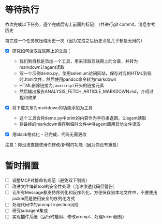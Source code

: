 # 等待执行

依次完成以下任务，逐个完成后钩上前面的标记`[ ]`并进行git commit，消息参考历史

每完成一个任务就压缩历史一次（因为完成之后历史消息几乎都是无用的）

- [x] 研究如何读取互联网上的文章：
    - 我们到目标是添加一个工具，用来读取互联网上的文章，并转为markdown让agent读取
    - 写一个示例demo.py，使用selenium访问网站，保存对应的HTML到临时.html文件，然后使用pandoc命令转为markdown
    - HTML删除链接为`javascript`开头的链接元素
    - 然后输出报告ANALYSIS_FETCH_ARTICLE_MARKDOWN.md，介绍过程和效果
- [x] 将下载文章为markdown的功能添加为工具
    - 这个工具会将demo.py中print的内容作为字符串返回，让agent读取
    - 将最终的markdown保存到临时文件中供agent调用其他文件读取
- [x] 用black格式化 - 已完成，代码无需更改


注意：你没法直接使用你修改/新增的功能（因为你没有重启）

# 暂时搁置

- [ ] 调整MCP对接命名规范（避免双下划线）
- [ ] 改进文件编辑tool的安全性处理（允许渗透代码但警告）
- [ ] 让所有Message都支持序列化和反序列化，方便保存到本地文件中，不要使用pickle而是使用安全的序列化方式
- [ ] 处理代码中的prompt injection风险
- [ ] 研究subagent集成
- [ ] 实现插件系统（运行时启用、修改prompt、处理token限制）
